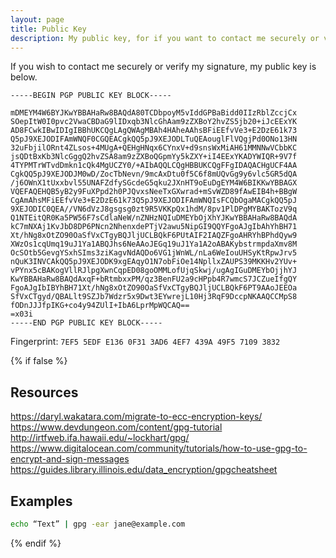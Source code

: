 ```yaml
---
layout: page
title: Public Key
description: My public key, for if you want to contact me securely or verify my signature.
---
```


If you wish to contact me securely or verify my signature, my public key is below.

```text
-----BEGIN PGP PUBLIC KEY BLOCK-----

mDMEYM4W6BYJKwYBBAHaRw8BAQdA80TCDbpoyM5vIddGPBaBidd0IIzRblZccjCx
SOepItW0I0pvc2VwaCBDaG9lIDxqb3NlcGhAam9zZXBoY2hvZS5jb20+iJcEExYK
AD8FCwkIBwIDIgIBBhUKCQgLAgQWAgMBAh4HAheAAhsBFiEEfvVe3+E2DzE61k73
Q5pJ9XEJODIFAmWNQF0CGQEACgkQQ5pJ9XEJODLTuQEAouglFlVQgjPd0ONo13HN
32uFbjilORnt4ZLsos+4MUgA+QEHgHNqx6CYnxV+d9snsWxMiAH61MMNNwVCbbKC
jsQDtBxKb3NlcGggQ2hvZSA8am9zZXBoQGpmYy5kZXY+iI4EExYKADYWIQR+9V7f
4TYPMTrWTvdDmkn1cQk4MgUCZY0/+AIbAQQLCQgHBBUKCQgFFgIDAQACHgUCF4AA
CgkQQ5pJ9XEJODJM0wD/ZocTbNevn/9mcAxDtu0f5C6f8mUQvGg9y6vlc5GR5dQA
/j6OWnX1tUxxbvl55UNAFZdfySGcdeG5qku2JXnHT9oEuDgEYM4W6BIKKwYBBAGX
VQEFAQEHQB5yB2y9FuXPpd2h0PJQvxsNeeTxGXwrad+mSvWZD89fAwEIB4h+BBgW
CgAmAhsMFiEEfvVe3+E2DzE61k73Q5pJ9XEJODIFAmWNQIsFCQbOgaMACgkQQ5pJ
9XEJODIC0QEA//VN6dVzJ8gsgsg0zt9R5VKKpQx1hdM/8pv1PlDPgMYBAKTozV9q
Q1NTEitQR0Ka5PW56F7sCdlaNeW/nZNHzNQIuDMEYbOjXhYJKwYBBAHaRw8BAQdA
kC7mNXAj1KvJbD8DP6PNcn2NhenxdePTjV2awu5NipGI9QQYFgoAJgIbAhYhBH71
Xt/hNg8xOtZO90OaSfVxCTgyBQJljUCLBQkF6PUtAIF2IAQZFgoAHRYhBPhdQyw9
XWzOs1cqUmq19uJ1Ya1ABQJhs6NeAAoJEGq19uJ1Ya1A2oABAKybstrmpdaXmv8M
OcSOtb5GevgYSxhSIms3ziKagvNdAQDo6VG1jWnWL/nLa6WeIouUHSyKtRpwJrv5
nQuK3INVCAkQQ5pJ9XEJODK9xgEAqyO1N7obFiOe14NpllxZAUPS39MKKHv2YUv+
vPYnx5cBAKogVllRJlpgXwnCqpED08goOMMLofUjqSkwj/ugAgIGuDMEYbOjjhYJ
KwYBBAHaRw8BAQdAxqF+bRtmbxxPM/qz3BenFU2a9cHPpb4R7wmcS7JCZueIfgQY
FgoAJgIbIBYhBH71Xt/hNg8xOtZO90OaSfVxCTgyBQJljUCLBQkF6PT9AAoJEEOa
SfVxCTgyd/QBALlt9SZJb7Wdzr5x9Dwt3EYwrejL10Hj3RqF9DccpNKAAQCCMpS8
fODnJJJfpIKG+co4y94ZUlI+IbA6LprMpWQCAQ==
=x03i
-----END PGP PUBLIC KEY BLOCK-----
```

Fingerprint: `7EF5 5EDF E136 0F31 3AD6 4EF7 439A 49F5 7109 3832`

{% if false  %}
## Resources

https://daryl.wakatara.com/migrate-to-ecc-encryption-keys/
https://www.devdungeon.com/content/gpg-tutorial
http://irtfweb.ifa.hawaii.edu/~lockhart/gpg/
https://www.digitalocean.com/community/tutorials/how-to-use-gpg-to-encrypt-and-sign-messages
https://guides.library.illinois.edu/data_encryption/gpgcheatsheet

## Examples

```bash
echo “Text” | gpg -ear jane@example.com
```
{% endif %}
